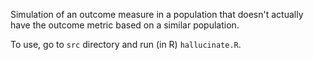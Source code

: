 Simulation of an outcome measure in a population that doesn't actually have the outcome metric based on a similar population.

To use, go to `src` directory and run (in R) `hallucinate.R`.

